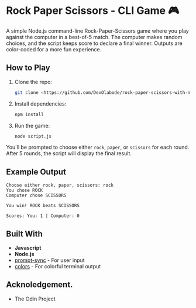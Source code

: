 # Rock Paper Scissors - CLI Game 🎮

A simple Node.js command-line Rock-Paper-Scissors game where you play against the computer in a best-of-5 match. The computer makes random choices, and the script keeps score to declare a final winner. Outputs are color-coded for a more fun experience.

## How to Play

1. Clone the repo:
   ```bash
   git clone <https://github.com/DevOlabode/rock-paper-scissors-with-node>
   ```
2. Install dependencies:
   ```bash
   npm install
   ```

3. Run the game:
   ```bash
   node script.js
   ```

You'll be prompted to choose either `rock`, `paper`, or `scissors` for each round. After 5 rounds, the script will display the final result.

## Example Output

```
Choose either rock, paper, scissors: rock
You chose ROCK
Computer chose SCISSORS

You win! ROCK beats SCISSORS

Scores: You: 1 | Computer: 0
```

## Built With
-  **Javascript**
- **Node.js**
- [prompt-sync](https://www.npmjs.com/package/prompt-sync) - For user input
- [colors](https://www.npmjs.com/package/colors) - For colorful terminal output


## Acknoledgement.
- The Odin Project 
